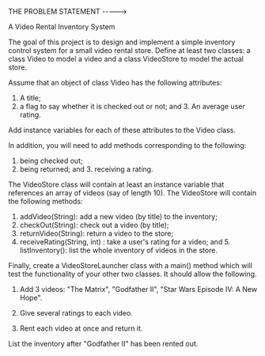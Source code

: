 THE PROBLEM STATEMENT ----->

A Video Rental Inventory System

The goal of this project is to design and implement a simple inventory control system for a small video
rental store. Define at least two classes: a class Video to model a video and a class VideoStore to model the
actual store.

Assume that an object of class Video has the following attributes:

1. A title;
2. a flag to say whether it is checked out or not;
   and 3. An average user rating.

Add instance variables for each of these attributes to the Video class.

In addition, you will need to add methods corresponding to the following:

1. being checked
   out;
2. being returned;
   and 3. receiving a rating.

The VideoStore class will contain at least an instance variable that references an array of videos (say of
length 10). The VideoStore will contain the following methods:

1. addVideo(String): add a new video (by title) to the inventory;
2. checkOut(String): check out a video (by title);
3. returnVideo(String): return a video to the store;
4. receiveRating(String, int) : take a user's rating for a video; and 5.
   listInventory(): list the whole inventory of videos in the store.

Finally, create a VideoStoreLauncher class with a main() method which will test the functionality of your
other two classes. It should allow the following.

1. Add 3 videos: "The Matrix", "Godfather II", "Star Wars Episode IV: A New Hope".
2. Give several ratings to each video.

3. Rent each video at once and return it.

List the inventory after "Godfather II" has been rented out.